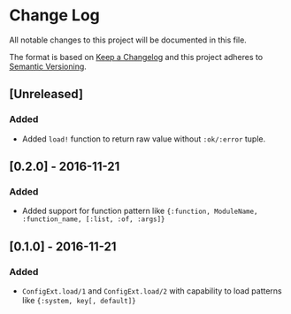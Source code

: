 # Change Log

All notable changes to this project will be documented in this file.

The format is based on [Keep a Changelog](http://keepachangelog.com/) and this project adheres to [Semantic Versioning](http://semver.org/).

## [Unreleased]
### Added
- Added `load!` function to return raw value without `:ok/:error` tuple.

## [0.2.0] - 2016-11-21
### Added
- Added support for function pattern like `{:function, ModuleName, :function_name, [:list, :of, :args]}`

## [0.1.0] - 2016-11-21
### Added
- `ConfigExt.load/1` and `ConfigExt.load/2` with capability to load patterns like `{:system, key[, default]}`
